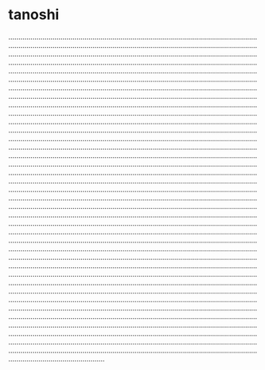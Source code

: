 # tanoshi
........................................................................................................................................................................................................................................................................................................................................................................................................................................................................................................................................................................................................................................................................................................................................................................................................................................................................................................................................................................................................................................................................................................................................................................................................................................................................................................................................................................................................................................................................................................................................................................................................................................................................................................................................................................................................................................................................................................................................................................................................................................................................................................................................................................................................................................................................................................................................................................................................................................................................................................................................................................................................................................................................................................................................................................................................................................................................................................................................................................................................................................................................................................................................................................................................................................................................................................................................................................................................................................................................................................................................................................................................................................................................................................................................................................................................................................................................................................................................................................................................................................................................................................................................................................................................................................................................................................................................................................................................................................................................................................................................................................................................................................................................................................................................................................................................................................................................................................................................................